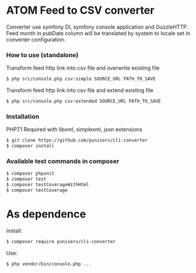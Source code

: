 # ATOM Feed to CSV converter

Converter use symfony DI, symfony console application and GuzzleHTTP.  
Feed month in pubDate column will be translated by system to locale set in converter configuration.  
 

### How to use (standalone)

Transform feed http link into csv file and overwrite existing file

```sh
$ php src/console.php csv:simple SOURCE_URL PATH_TO_SAVE
````
Transform feed http link into csv file and extend existing file
```sh
$ php src/console.php csv:extended SOURCE_URL PATH_TO_SAVE
```

### Installation
PHP7.1 Required with libxml, simplexml, json extensions

```sh
$ git clone https://github.com/puniserv/cli-converter
$ composer install
```

### Available test commands in composer
```sh
$ composer phpunit
$ composer test
$ composer testCoverageWithHtml
$ composer testCoverage
```


# As dependence
Install:
```sh
$ composer require puniserv/cli-converter
```
Use:
```sh
$ php vendor/bin/console.php ...
```